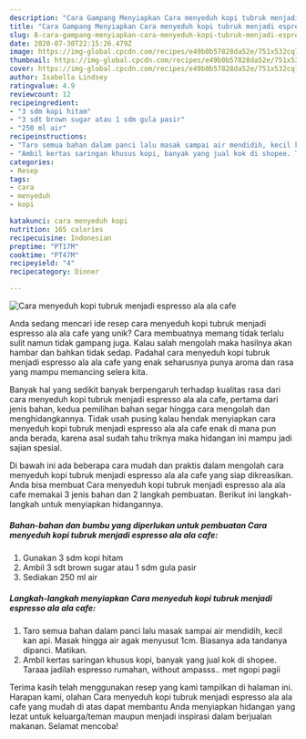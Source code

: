 ```yaml
---
description: "Cara Gampang Menyiapkan Cara menyeduh kopi tubruk menjadi espresso ala ala cafe, Lezat Sekali"
title: "Cara Gampang Menyiapkan Cara menyeduh kopi tubruk menjadi espresso ala ala cafe, Lezat Sekali"
slug: 8-cara-gampang-menyiapkan-cara-menyeduh-kopi-tubruk-menjadi-espresso-ala-ala-cafe-lezat-sekali
date: 2020-07-30T22:15:26.479Z
image: https://img-global.cpcdn.com/recipes/e49b0b57828da52e/751x532cq70/cara-menyeduh-kopi-tubruk-menjadi-espresso-ala-ala-cafe-foto-resep-utama.jpg
thumbnail: https://img-global.cpcdn.com/recipes/e49b0b57828da52e/751x532cq70/cara-menyeduh-kopi-tubruk-menjadi-espresso-ala-ala-cafe-foto-resep-utama.jpg
cover: https://img-global.cpcdn.com/recipes/e49b0b57828da52e/751x532cq70/cara-menyeduh-kopi-tubruk-menjadi-espresso-ala-ala-cafe-foto-resep-utama.jpg
author: Isabella Lindsey
ratingvalue: 4.9
reviewcount: 12
recipeingredient:
- "3 sdm kopi hitam"
- "3 sdt brown sugar atau 1 sdm gula pasir"
- "250 ml air"
recipeinstructions:
- "Taro semua bahan dalam panci lalu masak sampai air mendidih, kecil kan api. Masak hingga air agak menyusut 1cm. Biasanya ada tandanya dipanci. Matikan."
- "Ambil kertas saringan khusus kopi, banyak yang jual kok di shopee. Taraaa jadilah espresso rumahan, without ampasss.. met ngopi pagii"
categories:
- Resep
tags:
- cara
- menyeduh
- kopi

katakunci: cara menyeduh kopi 
nutrition: 165 calories
recipecuisine: Indonesian
preptime: "PT17M"
cooktime: "PT47M"
recipeyield: "4"
recipecategory: Dinner

---
```



![Cara menyeduh kopi tubruk menjadi espresso ala ala cafe](https://img-global.cpcdn.com/recipes/e49b0b57828da52e/751x532cq70/cara-menyeduh-kopi-tubruk-menjadi-espresso-ala-ala-cafe-foto-resep-utama.jpg)

Anda sedang mencari ide resep cara menyeduh kopi tubruk menjadi espresso ala ala cafe yang unik? Cara membuatnya memang tidak terlalu sulit namun tidak gampang juga. Kalau salah mengolah maka hasilnya akan hambar dan bahkan tidak sedap. Padahal cara menyeduh kopi tubruk menjadi espresso ala ala cafe yang enak seharusnya punya aroma dan rasa yang mampu memancing selera kita.



Banyak hal yang sedikit banyak berpengaruh terhadap kualitas rasa dari cara menyeduh kopi tubruk menjadi espresso ala ala cafe, pertama dari jenis bahan, kedua pemilihan bahan segar hingga cara mengolah dan menghidangkannya. Tidak usah pusing kalau hendak menyiapkan cara menyeduh kopi tubruk menjadi espresso ala ala cafe enak di mana pun anda berada, karena asal sudah tahu triknya maka hidangan ini mampu jadi sajian spesial.


Di bawah ini ada beberapa cara mudah dan praktis dalam mengolah cara menyeduh kopi tubruk menjadi espresso ala ala cafe yang siap dikreasikan. Anda bisa membuat Cara menyeduh kopi tubruk menjadi espresso ala ala cafe memakai 3 jenis bahan dan 2 langkah pembuatan. Berikut ini langkah-langkah untuk menyiapkan hidangannya.

<!--inarticleads1-->

##### Bahan-bahan dan bumbu yang diperlukan untuk pembuatan Cara menyeduh kopi tubruk menjadi espresso ala ala cafe:

1. Gunakan 3 sdm kopi hitam
1. Ambil 3 sdt brown sugar atau 1 sdm gula pasir
1. Sediakan 250 ml air




<!--inarticleads2-->

##### Langkah-langkah menyiapkan Cara menyeduh kopi tubruk menjadi espresso ala ala cafe:

1. Taro semua bahan dalam panci lalu masak sampai air mendidih, kecil kan api. Masak hingga air agak menyusut 1cm. Biasanya ada tandanya dipanci. Matikan.
1. Ambil kertas saringan khusus kopi, banyak yang jual kok di shopee. Taraaa jadilah espresso rumahan, without ampasss.. met ngopi pagii




Terima kasih telah menggunakan resep yang kami tampilkan di halaman ini. Harapan kami, olahan Cara menyeduh kopi tubruk menjadi espresso ala ala cafe yang mudah di atas dapat membantu Anda menyiapkan hidangan yang lezat untuk keluarga/teman maupun menjadi inspirasi dalam berjualan makanan. Selamat mencoba!
